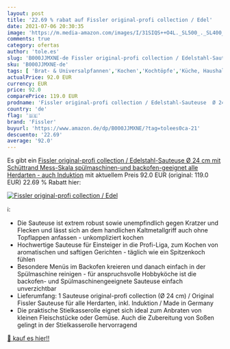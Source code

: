 ```yaml
---
layout: post
title: '22.69 % rabat auf Fissler original-profi collection / Edel'
date: 2021-07-06 20:30:35
image: 'https://m.media-amazon.com/images/I/31SIQS++O4L._SL500_._SL400_.jpg'
comments: true
category: ofertas
author: 'tole.es'
slug: 'B000JJMXNE-de Fissler original-profi collection / Edelstahl-Sauteuse Ø...'
sku: 'B000JJMXNE-de'
tags: [ 'Brat- & Universalpfannen','Kochen','Kochtöpfe','Küche, Haushalt & Wohnen','Küche, Kochen & Backen','Töpfe & Pfannen','fissler', ]
actualPrice: 92.0 EUR
currency: EUR
price: 92.0
comparePrice: 119.0 EUR
prodname: 'Fissler original-profi collection / Edelstahl-Sauteuse  Ø 24 cm   mit Schüttrand  Mess-Skala  spülmaschinen-und backofen-geeignet  alle Herdarten - auch Induktion'
country: 'de'
flag: '🇩🇪'
brand: 'Fissler'
buyurl: 'https://www.amazon.de/dp/B000JJMXNE/?tag=tolees0ca-21'
descuento: '22.69'
average: '92.0'
---
```


Es gibt ein [Fissler original-profi collection / Edelstahl-Sauteuse  Ø 24 cm   mit Schüttrand  Mess-Skala  spülmaschinen-und backofen-geeignet  alle Herdarten - auch Induktion](https://www.amazon.de/dp/B000JJMXNE/?tag=tolees0ca-21) mit aktuellem Preis 92.0 EUR (original: 119.0 EUR) 22.69 % Rabatt hier:

[![Fissler original-profi collection / Edel](https://m.media-amazon.com/images/I/31SIQS++O4L._SL500_._SL400_.jpg)](https://www.amazon.de/dp/B000JJMXNE/?tag=tolees0ca-21)

ℹ️:

- Die Sauteuse ist extrem robust sowie unempfindlich gegen Kratzer und Flecken und lässt sich an dem handlichen Kaltmetallgriff auch ohne Topflappen anfassen - unkompliziert kochen
- Hochwertige Sauteuse für Einsteiger in die Profi-Liga, zum Kochen von aromatischen und saftigen Gerichten - täglich wie ein Spitzenkoch fühlen
- Besondere Menüs im Backofen kreieren und danach einfach in der Spülmaschine reinigen - für anspruchsvolle Hobbyköche ist die backofen- und Spülmaschinengeeignete Sauteuse einfach unverzichtbar
- Lieferumfang: 1 Sauteuse original-profi collection (Ø 24 cm) / Original Fissler Sauteuse für alle Herdarten, inkl. Induktion / Made in Germany
- Die praktische Stielkasserolle eignet sich ideal zum Anbraten von kleinen Fleischstücke oder Gemüse. Auch die Zubereitung von Soßen gelingt in der Stielkasserolle hervorragend

[🛒 kauf es hier!!](https://www.amazon.de/dp/B000JJMXNE/?tag=tolees0ca-21)
